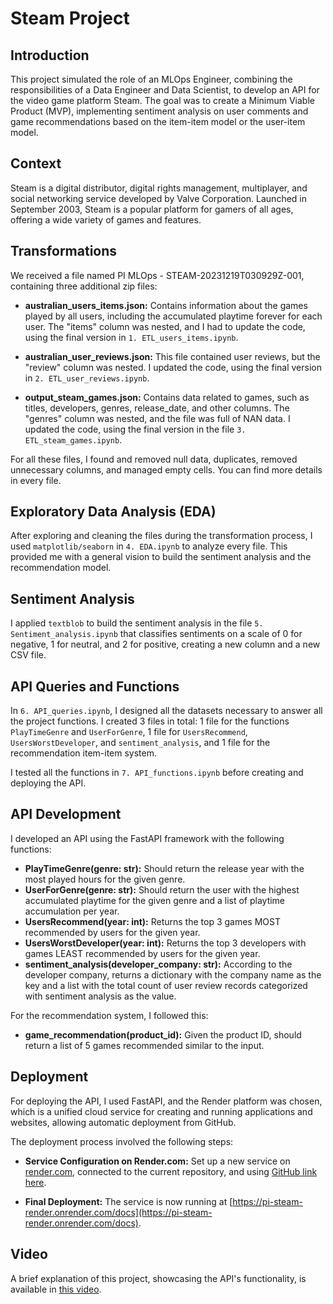 # Steam Project

## Introduction
This project simulated the role of an MLOps Engineer, combining the responsibilities of a Data Engineer and Data Scientist, to develop an API for the video game platform Steam. The goal was to create a Minimum Viable Product (MVP), implementing sentiment analysis on user comments and game recommendations based on the item-item model or the user-item model.

## Context
Steam is a digital distributor, digital rights management, multiplayer, and social networking service developed by Valve Corporation. Launched in September 2003, Steam is a popular platform for gamers of all ages, offering a wide variety of games and features.

## Transformations
We received a file named PI MLOps - STEAM-20231219T030929Z-001, containing three additional zip files:

- **australian_users_items.json:** Contains information about the games played by all users, including the accumulated playtime forever for each user. The "items" column was nested, and I had to update the code, using the final version in `1. ETL_users_items.ipynb`.

- **australian_user_reviews.json:** This file contained user reviews, but the "review" column was nested. I updated the code, using the final version in `2. ETL_user_reviews.ipynb`.

- **output_steam_games.json:** Contains data related to games, such as titles, developers, genres, release_date, and other columns. The "genres" column was nested, and the file was full of NAN data. I updated the code, using the final version in the file `3. ETL_steam_games.ipynb`.

For all these files, I found and removed null data, duplicates, removed unnecessary columns, and managed empty cells. You can find more details in every file.

## Exploratory Data Analysis (EDA)
After exploring and cleaning the files during the transformation process, I used `matplotlib/seaborn` in `4. EDA.ipynb` to analyze every file. This provided me with a general vision to build the sentiment analysis and the recommendation model.

## Sentiment Analysis
I applied `textblob` to build the sentiment analysis in the file `5. Sentiment_analysis.ipynb` that classifies sentiments on a scale of 0 for negative, 1 for neutral, and 2 for positive, creating a new column and a new CSV file.

## API Queries and Functions
In `6. API_queries.ipynb`, I designed all the datasets necessary to answer all the project functions. I created 3 files in total: 1 file for the functions `PlayTimeGenre` and `UserForGenre`, 1 file for `UsersRecommend`, `UsersWorstDeveloper`, and `sentiment_analysis`, and 1 file for the recommendation item-item system.

I tested all the functions in `7. API_functions.ipynb` before creating and deploying the API.

## API Development
I developed an API using the FastAPI framework with the following functions:

- **PlayTimeGenre(genre: str):** Should return the release year with the most played hours for the given genre.
- **UserForGenre(genre: str):** Should return the user with the highest accumulated playtime for the given genre and a list of playtime accumulation per year.
- **UsersRecommend(year: int):** Returns the top 3 games MOST recommended by users for the given year.
- **UsersWorstDeveloper(year: int):** Returns the top 3 developers with games LEAST recommended by users for the given year.
- **sentiment_analysis(developer_company: str):** According to the developer company, returns a dictionary with the company name as the key and a list with the total count of user review records categorized with sentiment analysis as the value.

For the recommendation system, I followed this:

- **game_recommendation(product_id):** Given the product ID, should return a list of 5 games recommended similar to the input.

## Deployment
For deploying the API, I used FastAPI, and the Render platform was chosen, which is a unified cloud service for creating and running applications and websites, allowing automatic deployment from GitHub.

The deployment process involved the following steps:

- **Service Configuration on Render.com:** Set up a new service on [render.com](https://render.com), connected to the current repository, and using [GitHub link here](https://github.com/ajalvarez75/PI-STEAM.git).

- **Final Deployment:** The service is now running at [https://pi-steam-render.onrender.com/docs](https://pi-steam-render.onrender.com/docs).

## Video
A brief explanation of this project, showcasing the API's functionality, is available in [this video](insert_video_link_here).